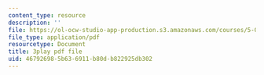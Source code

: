```yaml
---
content_type: resource
description: ''
file: https://ol-ocw-studio-app-production.s3.amazonaws.com/courses/5-07sc-biological-chemistry-i-fall-2013/467926985b636911b80db822925db302_BZGOYTtQUhY.pdf
file_type: application/pdf
resourcetype: Document
title: 3play pdf file
uid: 46792698-5b63-6911-b80d-b822925db302
---
```

